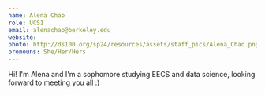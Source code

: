 ```yaml
---
name: Alena Chao
role: UCS1
email: alenachao@berkeley.edu
website: 
photo: http://ds100.org/sp24/resources/assets/staff_pics/Alena_Chao.png
pronouns: She/Her/Hers
---
```

Hi! I'm Alena and I'm a sophomore studying EECS and data science, looking forward to meeting you all :)
